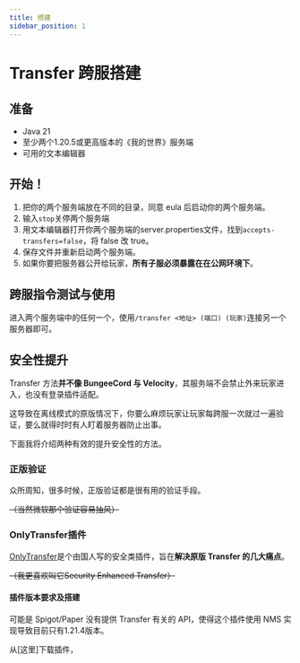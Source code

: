 ```yaml
---
title: 搭建
sidebar_position: 1
---
```

# Transfer 跨服搭建
## 准备
- Java 21
- 至少两个1.20.5或更高版本的《我的世界》服务端
- 可用的文本编辑器

## 开始！

1. 把你的两个服务端放在不同的目录，同意 eula 后启动你的两个服务端。
2. 输入`stop`关停两个服务端
3. 用文本编辑器打开你两个服务端的server.properties文件，找到`accepts-transfers=false`，将 false 改 true。
4. 保存文件并重新启动两个服务端。
5. 如果你要把服务器公开给玩家，**所有子服必须暴露在在公网环境下**。

## 跨服指令测试与使用

进入两个服务端中的任何一个，使用`/transfer <地址> (端口) (玩家)`连接另一个服务器即可。

## 安全性提升

Transfer 方法**并不像 BungeeCord 与 Velocity**，其服务端不会禁止外来玩家进入，也没有登录插件适配。

这导致在离线模式的原版情况下，你要么麻烦玩家让玩家每跨服一次就过一遍验证，要么就得时时有人盯着服务器防止出事。

下面我将介绍两种有效的提升安全性的方法。

### 正版验证

众所周知，很多时候，正版验证都是很有用的验证手段。

~~（当然微软那个验证容易抽风）~~

### OnlyTransfer插件

[OnlyTransfer]()是个由国人写的安全类插件，旨在**解决原版 Transfer 的几大痛点**。

~~（我更喜欢叫它Security Enhanced Transfer）~~

#### 插件版本要求及搭建

可能是 Spigot/Paper 没有提供 Transfer 有关的 API，使得这个插件使用 NMS 实现导致目前只有1.21.4版本。

从[这里]下载插件，
